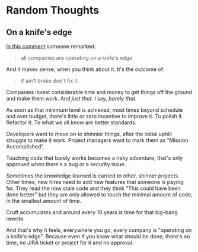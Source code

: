 # Random Thoughts



## On a knife's edge

[In this comment](https://news.ycombinator.com/item?id=39366352)
someone remarked:

> all companies are operating on a knife's edge

And it makes sense, when you think about it. It's the outcome of:

> if ain't broke don't fix it

Companies invest considerable time and money to get things off the
ground and make them work. And _just that_. I say, *barely that*.

As soon as that minimum level is achieved, most times beyond schedule
and over budget, there's little or zero incentive to improve it. To
polish it. Refactor it. To what we all know are better standards.

Developers want to move on to shinnier things, after the initial
uphill struggle to make it work. Project managers want to mark them as
"Mission Accomplished".

Touching code that barely works becomes a risky adventure, that's only
approved when there's a bug or a security issue.

Sometimes the knowledge learned is carried to other, shinner projects.
Other times, new hires need to add new features that someone is paying
for. They read the now stale code and they think "This could have been
done better" but they are only allowed to touch the minimal amount of
code, in the smallest amount of time.

Cruft accumulates and around every 10 years is time for that big-bang
rewrite.

And that's why it feels, everywhere you go, every company is "operating
on a knife's edge". Because even if you know what should be done,
there's no time, no JIRA ticket or project for it and no approval.
